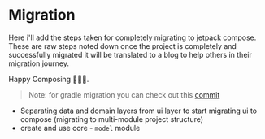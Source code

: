 # Migration
Here i'll add the steps taken for completely migrating to jetpack compose. These are raw steps noted
down once the project is completely and successfully migrated it will be translated to a blog to help
others in their migration journey.

Happy Composing 💚💚💚.
> Note: for gradle migration you can check out this [commit](https://github.com/uditkarode/AbleMusicPlayer/commit/d38d88479fc15092afd5c05ad6cd0034b5b12598)

- Separating data and domain layers from ui layer to start migrating ui to compose (migrating to multi-module project structure)
- create and use core - `model` module
